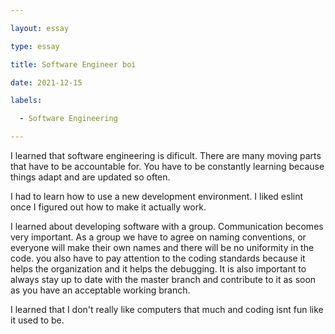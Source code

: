```yaml
---

layout: essay

type: essay

title: Software Engineer boi

date: 2021-12-15

labels:

  - Software Engineering

---
```

 
 I learned that software engineering is dificult.  There are many moving parts that have to be accountable for.  You have to be constantly learning because things adapt and are updated so often.
 
 I had to learn how to use a new development environment.  I liked eslint once I figured out how to make it actually work.
 
 I learned about developing software with a group.  Communication becomes very important.  As a group we have to agree on naming conventions, or everyone will make their own names and there will be no uniformity in the code.  you also have to pay attention to the coding standards because it helps the organization and it helps the debugging.  It is also important to always stay up to date with the master branch and contribute to it as soon as you have an acceptable working branch.  
 
 I learned that I don't really like computers that much and coding isnt fun like it used to be.
 
